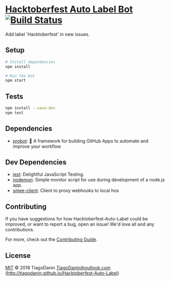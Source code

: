 # [Hacktoberfest Auto Label Bot](https://github.com/apps/hacktoberfest-auto-label) [![Build Status](https://travis-ci.org/TiagoDanin/Hacktoberfest-Auto-Label.svg?branch=master)](https://travis-ci.org/TiagoDanin/Hacktoberfest-Auto-Label)

Add label &#39;Hacktoberfest&#39; in new issues.

## Setup

```sh
# Install dependencies
npm install

# Run the bot
npm start
```

## Tests

```sh
npm install --save-dev
npm test
```

## Dependencies

- [probot](https://ghub.io/probot): 🤖 A framework for building GitHub Apps to automate and improve your workflow

## Dev Dependencies

- [jest](https://ghub.io/jest): Delightful JavaScript Testing.
- [nodemon](https://ghub.io/nodemon): Simple monitor script for use during development of a node.js app.
- [smee-client](https://ghub.io/smee-client): Client to proxy webhooks to local hos

## Contributing

If you have suggestions for how Hacktoberfest-Auto-Label could be improved, or want to report a bug, open an issue! We'd love all and any contributions.

For more, check out the [Contributing Guide](CONTRIBUTING.md).

## License

[MIT](LICENSE) © 2018 TiagoDanin <TiagoDanin@outlook.com> (http://tiagodanin.github.io/Hacktoberfest-Auto-Label)
